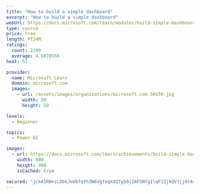 ```yaml
---
title: "How to build a simple dashboard"
excerpt: "How to build a simple dashboard"
webUrl: https://docs.microsoft.com/learn/modules/build-simple-dashboard/
type: course
price: Free
length: PT24M
ratings:
  count: 2109
  average: 4.6870556
heat: 57

provider:
  name: Microsoft Learn
  domain: microsoft.com
  images:
    - url: /assets/images/organizations/microsoft.com-50x50.jpg
      width: 50
      height: 50

levels:
  - Beginner

topics:
  - Power BI

images:
  - url: https://docs.microsoft.com/learn/achievements/build-simple-dashboard-social.png
    width: 800
    height: 400
    isCached: true

secured: "jckA5RW+zLDbbJeUbTeYh3W6VgfeqXd3fg50jZAFSNfgIlqF1ZjkQVJjj6t4cVVGmfWvdUdbOR22z+3qvnDOL4ZQ35tu8mRY0DDE9pjLmQXVuJPJAtkUnGrTASLjQJ8PQbklX2625n1qEr1pWLnS+c/V8UYVLEBKJvpUGNlSkv8C9USgIYVGCKy6+TvZsGy8VN/GXzFyJjjD9sdVWk1sHouenDagTuILP3Ssx7N0TMjgUfILdKFj0eTaDYsprNtgK/6tciH+FXwDtLZql8B9t0iXRxU3UkJlOyu35YBk6xeFhK072rlLuUXPRDxV2ESIBKsVVkNOogHnQBXm4XS3C1kyXK0iGpKf74kkdDY8BHVkleM7lZ9qbrM+6s1XGgQyPOchNlqbRe1K9vUFwPKBLpVGzVEkrAfzzUmVUmjNtmE=;XMVc46BGiMz0G/vgVQn0Aw=="
---
```


